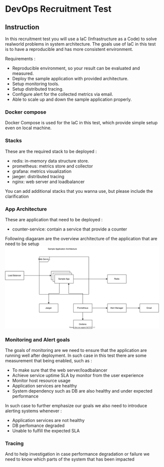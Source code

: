 # DevOps Recruitment Test 

## Instruction
In this recruitment test you will use a IaC (Infrastructure as a Code) to solve realworld problems in system architecture.
The goals use of IaC in this test is to have a reproducible and has more consistent environment.

Requirements :
- Reproducible environment, so your result can be evaluated and measured.
- Deploy the sample application with provided architecture.
- Setup monitoring tools.
- Setup distributed tracing.
- Configure alert for the collected metrics via email.
- Able to scale up and down the sample application properly.

### Docker compose 
Docker Compose is used for the IaC in this test, which provide simple setup even on local machine.

### Stacks 
These are the required stack to be deployed :
 - redis: in-memory data structure store.
 - prometheus: metrics store and collector
 - grafana: metrics visualization
 - jaeger: distributed tracing
 - nginx: web server and loadbalancer
 <!-- - loki:  -->

 You can add additional stacks that you wanna use, but please include the clarification

### App Architecture
These are application that need to be deployed :
- counter-service: contain a service that provide a counter

Following diagaram are the overview architecture of the application that are need to be setup
![App architecture](/docs/images/SampleApp%20-%20Architecture.drawio.svg)

### Monitoring and Alert goals
The goals of monitoring are we need to ensure that the application are running well after deployment.
In such case in this test there are some measurement that being enabled, such as :
- To make sure that the web server/loadbalancer
- Achieve service uptime SLA by monitor from the user experience
- Monitor host resource usage
- Application services are healthy
- System dependency such as DB are also healthy and under expected performance

In such case to further emphasize our goals we also need to introduce alerting systems whenever :
- Application services are not healthy
- DB perfomance degraded
- Unable to fulfill the expected SLA

### Tracing
And to help investigation in case performance degradation or failure we need to know which parts of the system that has been impacted
